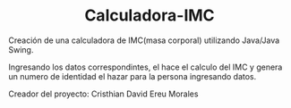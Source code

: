 <h1 align="center"> Calculadora-IMC </h1>
Creación de una calculadora de IMC(masa corporal) utilizando Java/Java Swing.

Ingresando los datos correspondintes, el hace el calculo del IMC y genera un numero de identidad el hazar para la persona ingresando datos.

Creador del proyecto: Cristhian David Ereu Morales
